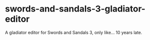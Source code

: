 # swords-and-sandals-3-gladiator-editor
A gladiator editor for Swords and Sandals 3, only like... 10 years late.
